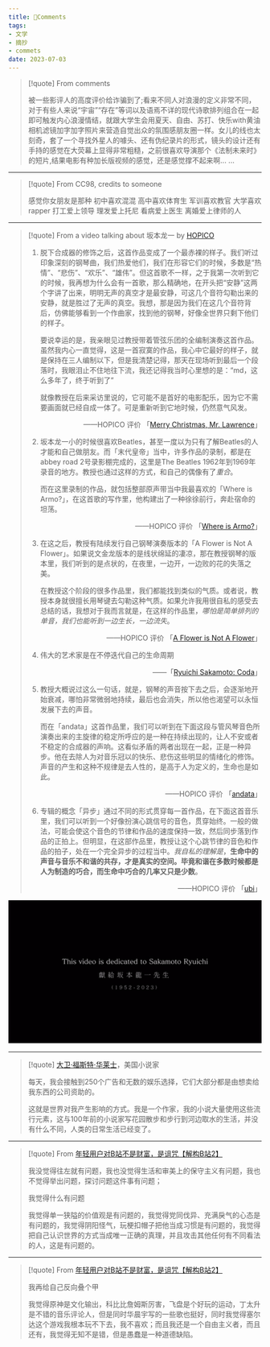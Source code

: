 ```yaml
---
title: 🥐Comments
tags:
- 文学
- 摘抄
- commets
date: 2023-07-03
---
```


> [!quote] 
>  From comments
>  
>   被一些影评人的高度评价给诈骗到了;看来不同人对浪漫的定义非常不同，对于有些人来说“宇宙”“存在”等词以及语焉不详的现代诗歌排列组合在一起即可触发内心浪漫情结，就跟大学生会用夏天、自由、苏打、快乐with黄油相机滤镜加字加字照片来营造自觉出众的氛围感朋友圈一样。女儿的线也太刻奇，套了一个寻找外星人的噱头、还有伪纪录片的形式，镜头的设计还有手持的感觉在大荧幕上显得非常粗糙，之前很喜欢导演那个《法制未来时》的短片,结果电影有种加长版视频的感觉，还是感觉撑不起来啊... ...


--- 


 > [!quote] 
> From CC98, credits to someone
> 
> 
>感觉你女朋友是那种 初中喜欢混混 高中喜欢体育生 军训喜欢教官 大学喜欢rapper 打工爱上领导 理发爱上托尼 看病爱上医生 离婚爱上律师的人


--- 



> [!quote] 
> From a video talking about 坂本龙一 by [HOPICO](https://www.bilibili.com/video/BV1pa4y1T7v2/?spm_id_from=333.1007.top_right_bar_window_history.content.click&vd_source=c47136abc78922800b17d6ce79d6e19f) 
> 
> 1. 脱下合成器的修饰之后，这首作品变成了一个最赤裸的样子。我们听过印象深刻的钢琴曲，我们热爱他们，我们在形容它们的时候，多数是“热情”、“悲伤”、“欢乐”、“雄伟”。但这首歌不一样，之于我第一次听到它的时候，我再想为什么会有一首歌，那么精确地，在开头把“安静”这两个字讲了出来，明明无声的真空才是最安静，可这几个音符勾勒出来的安静，就是胜过了无声的真空。我想，那是因为我们在这几个音符背后，仿佛能够看到一个作曲家，找到他的钢琴，好像全世界只剩下他们的样子。
>    
>    要说幸运的是，我亲眼见过教授带着管弦乐团的全编制演奏这首作品。虽然我内心一直觉得，这是一首寂寞的作品，我心中它最好的样子，就是保持在三人编制以下，但是我清楚记得，那天在现场听到最后一个段落时，我眼泪止不住地往下流，我还记得我当时心里想的是：“md，这么多年了，终于听到了”
>    
>    就像教授在后来采访里说的，它可能不是首好的电影配乐，因为它不需要画面就已经自成一体了。可是重新听到它地时候，仍然意气风发。
>    
>    <p style="text-align: right">——HOPICO 评价 「<a href="https://music.apple.com/cn/album/merry-christmas-mr-lawrence-coda/1404842855?i=1404843053">Merry Christmas, Mr. Lawrence</a>」</p>
>    
> 2. 坂本龙一小的时候很喜欢Beatles，甚至一度以为只有了解Beatles的人才能和自己做朋友。而「末代皇帝」当中，许多作品的录制，都是在abbey road 2号录影棚完成的，这里是The Beatles 1962年到1969年录音的地方。教授也通过这样的方式，和自己的偶像有了*重合*。
>    
>    而在这里录制的作品，就包括整部原声带当中我最喜欢的「Where is Armo?」，在这首歌的写作里，他构建出了一种徐徐前行，奔赴宿命的坦荡。
>    
>   <p style="text-align: right">——HOPICO 评价 「<a href="https://music.apple.com/cn/album/where-is-armo/714659119?i=714659278">Where is Armo?</a>」</p>
>
> 3. 在这之后，教授有陆续发行自己钢琴演奏版本的「A Flower is Not A Flower」。如果说文金龙版本的是线状绵延的凄凉，那在教授钢琴的版本里，我们听到的是点状的，在夜里，一边开，一边败的花的失落之美。
>   
>	  在教授这个阶段的很多作品里，我们都能找到类似的气质。或者说，教授本身就很擅长用琴键去勾勒这种气质。如果允许我用很自私的感受去总结的话，我想对于我而言就是，在这样的作品里，*哪怕是简单排列的单音，我们也能听到一边生长，一边流失*。
>
>    <p style="text-align: right">——HOPICO 评价 「<a href="">A Flower is Not A Flower</a>」</p>
>
> 4. 伟大的艺术家是在不停迭代自己的生命周期
>   
> <p style="text-align: right">——「<a href="https://www.imdb.com/title/tt6578572/">Ryuichi Sakamoto: Coda</a>」</p>
>
> 5. 教授大概说过这么一句话，就是，钢琴的声音按下去之后，会逐渐地开始衰减，哪怕非常微弱地持续，最后也会消失，所以他也渴望可以永恒发展下去的声音。
>    
>    而在「andata」这首作品里，我们可以听到在下面这段与管风琴音色所演奏出来的主旋律的稳定所呼应的是一种在持续出现的，让人不安或者不稳定的合成器的声响。这看似矛盾的两者出现在一起，正是一种异步。他在去除人为对音乐冠以的快乐、悲伤这些明显的情绪化的修饰。声音的产生和这种不规律是去人性的，是高于人为定义的，生命也是如此。
>    
>    <p style="text-align: right">——HOPICO 评价 「<a href="https://music.apple.com/cn/album/andata/1507014129?i=1507014130">andata</a>」</p>
>    
>   6.  专辑的概念「异步」通过不同的形式贯穿每一首作品，在下面这首音乐里，我们可以听到一个好像扮演心跳信号的音色，贯穿始终。一般的做法，可能会使这个音色的节律和作品的速度保持一致，然后同步落到作品的正拍上。但明显，在这部作品里，教授让这个心跳节律的音色和作品的拍子，处在一个完全异步的过程当中。*我自私的理解是*，**生命中的声音与音乐不和谐的共存，才是真实的空间。毕竟和谐在多数时候都是人为制造的巧合，而生命中巧合的几率又只是少数**。
> 
> <p style="text-align: right">——HOPICO 评价 「<a href="https://music.apple.com/cn/album/ubi/1507014129?i=1507014136">ubi</a>」</p>
> 

![](literature/sentence/attachments/Pasted%20image%2020230409171853.png)


--- 

> [!quote] 
>  [大卫·福斯特·华莱士](https://www.salon.com/1996/03/09/wallace_5/)，美国小说家
>  
>  每天，我会接触到250个广告和无数的娱乐选择，它们大部分都是由想卖给我东西的公司资助的。
>  
>  这就是世界对我产生影响的方式。我是一个作家，我的小说大量使用这些流行元素，这与100年前的小说家写花园散步和步行到河边取水的生活，并没有什么不同，人类的日常生活已经变了。

--- 

> [!quote] 
> From [年轻用户对B站不是财富，是诅咒【解构B站2】](https://www.bilibili.com/video/BV1Hz4y1Y7XS/?spm_id_from=333.337.search-card.all.click&vd_source=c47136abc78922800b17d6ce79d6e19f) 
> 
> 我没觉得往左就有问题，我也没觉得生活和审美上的保守主义有问题，我也不觉得举出问题，探讨问题这件事有问题；
> 
> 我觉得什么有问题
> 
> 我觉得单一狭隘的价值观是有问题的，我觉得党同伐异、充满戾气的心态是有问题的，我觉得阴阳怪气，玩梗扣帽子把他当成习惯是有问题的，我觉得把自己认识世界的方式当成唯一正确的真理，并且攻击其他任何有不同看法的人，这是有问题的。

--- 

> [!quote] 
>  From [年轻用户对B站不是财富，是诅咒【解构B站2】](https://www.bilibili.com/video/BV1Hz4y1Y7XS/?spm_id_from=333.337.search-card.all.click&vd_source=c47136abc78922800b17d6ce79d6e19f) 
>  
>  我再给自己反向叠个甲
>  
>  我觉得原神是文化输出，科比比詹姆斯厉害，飞盘是个好玩的运动，丁太升是不错的音乐评论人，但是同时华晨宇写的一些歌也挺好，同时我觉得塞尔达这个游戏我根本玩不下去，我不喜欢；而且我还是一个自由主义者，而且还有，我觉得无知不是错，但是愚蠢是一种道德缺陷。


